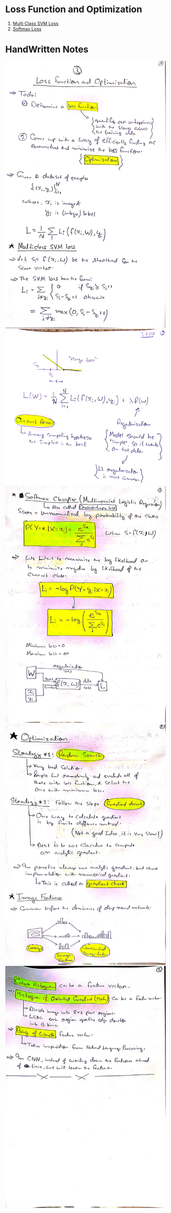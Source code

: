 # Loss Function and Optimization
1. [Multi Class SVM Loss](./Multi%20Class%20SVM%20Loss/index.md)
2. [Softmax Loss](./Softmax%20Loss/index.md)

# HandWritten Notes
<p align="center">
<img src="./1.jpg" alt="Page 1"/>
<img src="./2.jpg" alt="Page 2"/>
<img src="./3.jpg" alt="Page 3"/>
<img src="./4.jpg" alt="Page 4"/>
<img src="./5.jpg" alt="Page 5"/>
<p\>
